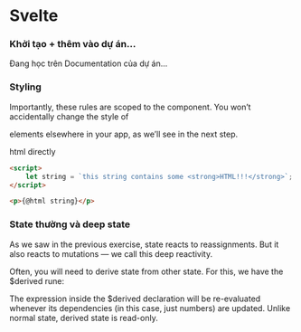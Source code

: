# Svelte

### Khởi tạo + thêm vào dự án...
Đang học trên Documentation của dự án...


### Styling
Importantly, these rules are scoped to the component. You won’t accidentally change the style of <p> elements elsewhere in your app, as we’ll see in the next step.


html directly

```html
<script>
	let string = `this string contains some <strong>HTML!!!</strong>`;
</script>

<p>{@html string}</p>
```


### State thường và deep state

As we saw in the previous exercise, state reacts to reassignments. But it also reacts to mutations — we call this deep reactivity.

Often, you will need to derive state from other state. For this, we have the $derived rune:

The expression inside the $derived declaration will be re-evaluated whenever its dependencies (in this case, just numbers) are updated. Unlike normal state, derived state is read-only.